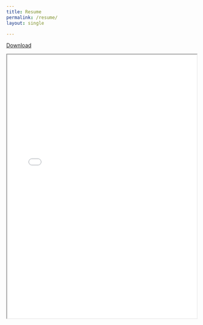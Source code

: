 ```yaml
---
title: Resume
permalink: /resume/
layout: single

---
```


[<i class="fas fa-download" aria-hidden="true"></i> Download](/assets/David_Austin_Resume.pdf)

<iframe src="/assets/David_Austin_Resume.pdf" width="100%" height="700"></iframe>





